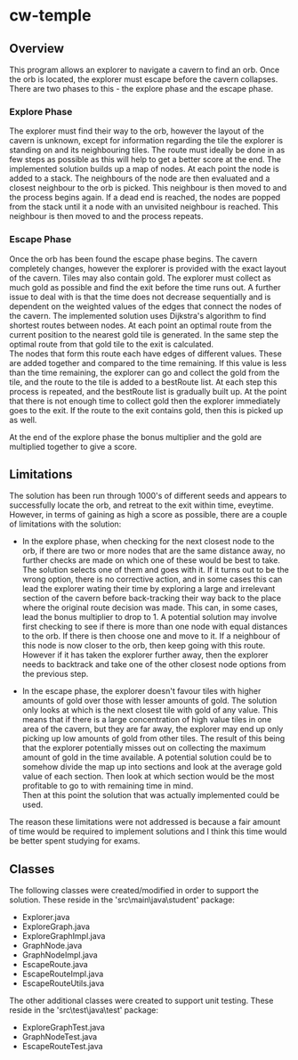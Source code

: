 # cw-temple

## Overview
This program allows an explorer to navigate a cavern to find an orb.  Once the orb is located, the explorer must escape before the cavern collapses.
There are two phases to this - the explore phase and the escape phase.

### Explore Phase
The explorer must find their way to the orb, however the layout of the cavern is unknown, except for information regarding the tile the explorer is standing on and its neighbouring tiles.
The route must ideally be done in as few steps as possible as this will help to get a better score at the end.
The implemented solution builds up a map of nodes.  At each point the node is added to a stack.  The neighbours of the node are then evaluated and a closest neighbour to the orb is picked. This neighbour is then moved to and the process begins again.
If a dead end is reached, the nodes are popped from the stack until it a node with an unvisited neighbour is reached.  This neighbour is then moved to and the process repeats.

### Escape Phase
Once the orb has been found the escape phase begins.  The cavern completely changes, however the explorer is provided with the exact layout of the cavern.  Tiles may also contain gold.
The explorer must collect as much gold as possible and find the exit before the time runs out.  A further issue to deal with is that the time does not decrease sequentially and is dependent on the weighted values of the edges that connect the nodes of the cavern.
The implemented solution uses Dijkstra's algorithm to find shortest routes between nodes.
At each point an optimal route from the current position to the nearest gold tile is generated.  In the same step the optimal route from that gold tile to the exit is calculated.  
The nodes that form this route each have edges of different values.  These are added together and compared to the time remaining.
If this value is less than the time remaining, the explorer can go and collect the gold from the tile, and the route to the tile is added to a bestRoute list.
At each step this process is repeated, and the bestRoute list is gradually built up.
At the point that there is not enough time to collect gold then the explorer immediately goes to the exit.  If the route to the exit contains gold, then this is picked up as well.

At the end of the explore phase the bonus multiplier and the gold are multiplied together to give a score.

## Limitations
The solution has been run through 1000's of different seeds and appears to successfully locate the orb, and retreat to the exit within time, eveytime.
However, in terms of gaining as high a score as possible, there are a couple of limitations with the solution:

* In the explore phase, when checking for the next closest node to the orb, if there are two or more nodes that are the same distance away, no further checks are made on which one of these would be best to take.
The solution selects one of them and goes with it.  If it turns out to be the wrong option, there is no corrective action, and in some cases this can lead the explorer wating their time by exploring a large and irrelevant section of the cavern before back-tracking their way back to the place where the original route decision was made.
This can, in some cases, lead the bonus multiplier to drop to 1.
A potential solution may involve first checking to see if there is more than one node with equal distances to the orb.  If there is then choose one and move to it.
If a neighbour of this node is now closer to the orb, then keep going with this route.  However if it has taken the explorer further away, then the explorer needs to backtrack and take one of the other closest node options from the previous step.

* In the escape phase, the explorer doesn't favour tiles with higher amounts of gold over those with lesser amounts of gold.  The solution only looks at which is the next closest tile with gold of any value.
This means that if there is a large concentration of high value tiles in one area of the cavern, but they are far away, the explorer may end up only picking up low amounts of gold from other tiles.
The result of this being that the explorer potentially misses out on collecting the maximum amount of gold in the time available.
A potential solution could be to somehow divide the map up into sections and look at the average gold value of each section.  Then look at which section would be the most profitable to go to with remaining time in mind.  
Then at this point the solution that was actually implemented could be used.

The reason these limitations were not addressed is because a fair amount of time would be required to implement solutions and I think this time would be better spent studying for exams.

## Classes
The following classes were created/modified in order to support the solution.
These reside in the 'src\main\java\student' package:

* Explorer.java
* ExploreGraph.java
* ExploreGraphImpl.java
* GraphNode.java
* GraphNodeImpl.java 
* EscapeRoute.java
* EscapeRouteImpl.java
* EscapeRouteUtils.java

The other additional classes were created to support unit testing.
These reside in the 'src\test\java\test' package:
* ExploreGraphTest.java
* GraphNodeTest.java
* EscapeRouteTest.java
